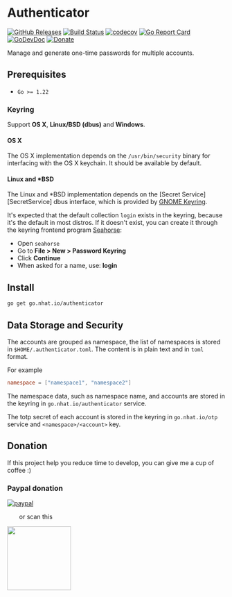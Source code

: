 # Authenticator

[![GitHub Releases](https://img.shields.io/github/v/release/nhatthm/authenticator)](https://github.com/nhatthm/authenticator/releases/latest)
[![Build Status](https://github.com/nhatthm/authenticator/actions/workflows/test.yaml/badge.svg)](https://github.com/nhatthm/authenticator/actions/workflows/test.yaml)
[![codecov](https://codecov.io/gh/nhatthm/authenticator/branch/master/graph/badge.svg?token=eTdAgDE2vR)](https://codecov.io/gh/nhatthm/authenticator)
[![Go Report Card](https://goreportcard.com/badge/go.nhat.io/authenticator)](https://goreportcard.com/report/go.nhat.io/authenticator)
[![GoDevDoc](https://img.shields.io/badge/dev-doc-00ADD8?logo=go)](https://pkg.go.dev/go.nhat.io/authenticator)
[![Donate](https://img.shields.io/badge/Donate-PayPal-green.svg)](https://www.paypal.com/donate/?hosted_button_id=PJZSGJN57TDJY)

Manage and generate one-time passwords for multiple accounts.

## Prerequisites

- `Go >= 1.22`

### Keyring

Support **OS X**, **Linux/BSD (dbus)** and **Windows**.

#### OS X

The OS X implementation depends on the `/usr/bin/security` binary for
interfacing with the OS X keychain. It should be available by default.

#### Linux and *BSD

The Linux and *BSD implementation depends on the [Secret Service][SecretService] dbus
interface, which is provided by [GNOME Keyring](https://wiki.gnome.org/Projects/GnomeKeyring).

It's expected that the default collection `login` exists in the keyring, because
it's the default in most distros. If it doesn't exist, you can create it through the
keyring frontend program [Seahorse](https://wiki.gnome.org/Apps/Seahorse):

* Open `seahorse`
* Go to **File > New > Password Keyring**
* Click **Continue**
* When asked for a name, use: **login**

## Install

```bash
go get go.nhat.io/authenticator
```

## Data Storage and Security

The accounts are grouped as namespace, the list of namespaces is stored in `$HOME/.authenticator.toml`. The content is in plain text and in `toml` format.

For example

```toml
namespace = ["namespace1", "namespace2"]
```

The namespace data, such as namespace name, and accounts are stored in the keyring in `go.nhat.io/authenticator` service.

The totp secret of each account is stored in the keyring in `go.nhat.io/otp` service and `<namespace>/<account>` key.

## Donation

If this project help you reduce time to develop, you can give me a cup of coffee :)

### Paypal donation

[![paypal](https://www.paypalobjects.com/en_US/i/btn/btn_donateCC_LG.gif)](https://www.paypal.com/donate/?hosted_button_id=PJZSGJN57TDJY)

&nbsp;&nbsp;&nbsp;&nbsp;&nbsp;&nbsp;&nbsp;or scan this

<img src="https://user-images.githubusercontent.com/1154587/113494222-ad8cb200-94e6-11eb-9ef3-eb883ada222a.png" width="147px" />

